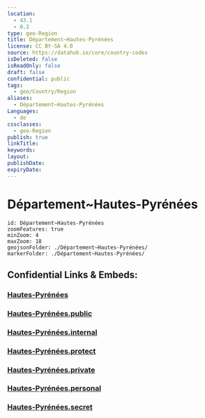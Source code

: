 ```yaml
---
location:
  - 43.1
  - 0.2
type: geo-Region
title: Département~Hautes-Pyrénées
license: CC BY-SA 4.0
source: https://datahub.io/core/country-codes
isDeleted: false
isReadOnly: false
draft: false
confidential: public
tags:
  - geo/Country/Region
aliases:
  - Département~Hautes-Pyrénées
Languages:
  - de
cssclasses:
  - geo-Region
publish: true
linkTitle:
keywords:
layout:
publishDate:
expiryDate:
---
```


# Département~Hautes-Pyrénées

```leaflet
id: Département~Hautes-Pyrénées
zoomFeatures: true 
minZoom: 4 
maxZoom: 18
geojsonFolder: ./Département~Hautes-Pyrénées/
markerFolder: ./Département~Hautes-Pyrénées/
```


## Confidential Links & Embeds: 

### [Hautes-Pyrénées](/_Standards/Earth/Continent/Europe/Europe~West/France/regions~France/Occitanie/departments~Occitanie/Hautes-Pyrénées.md) 

### [Hautes-Pyrénées.public](/_public/Earth/Continent/Europe/Europe~West/France/regions~France/Occitanie/departments~Occitanie/Hautes-Pyrénées.public.md) 

### [Hautes-Pyrénées.internal](/_internal/Earth/Continent/Europe/Europe~West/France/regions~France/Occitanie/departments~Occitanie/Hautes-Pyrénées.internal.md) 

### [Hautes-Pyrénées.protect](/_protect/Earth/Continent/Europe/Europe~West/France/regions~France/Occitanie/departments~Occitanie/Hautes-Pyrénées.protect.md) 

### [Hautes-Pyrénées.private](/_private/Earth/Continent/Europe/Europe~West/France/regions~France/Occitanie/departments~Occitanie/Hautes-Pyrénées.private.md) 

### [Hautes-Pyrénées.personal](/_personal/Earth/Continent/Europe/Europe~West/France/regions~France/Occitanie/departments~Occitanie/Hautes-Pyrénées.personal.md) 

### [Hautes-Pyrénées.secret](/_secret/Earth/Continent/Europe/Europe~West/France/regions~France/Occitanie/departments~Occitanie/Hautes-Pyrénées.secret.md)

